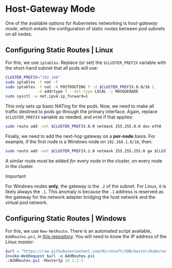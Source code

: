# Host-Gateway Mode #
One of the available options for Kubernetes networking is *host-gateway mode*, which entails the configuration of static routes between pod subnets on all nodes.


## Configuring Static Routes | Linux ##
For this, we use `iptables`. Replace (or set) the `$CLUSTER_PREFIX` variable with the short-hand subnet that all pods will use:

```bash
CLUSTER_PREFIX="192.168"
sudo iptables -t nat -F
sudo iptables -t nat -A POSTROUTING ! -d $CLUSTER_PREFIX.0.0/16 \
              -m addrtype ! --dst-type LOCAL -j MASQUERADE
sudo sysctl -w net.ipv4.ip_forward=1
```

This only sets up basic NATing for the pods. Now, we need to make all traffic destined to pods go through the primary interface. Again, replace `$CLUSTER_PREFIX` variable as needed, and `eth0` if that applies:

```bash
sudo route add -net $CLUSTER_PREFIX.0.0 netmask 255.255.0.0 dev eth0
```

Finally, we need to add the next-hop gateway on a **per-node** basis. For example, if the first node is a Windows node on `192.168.1.0/16`, then:

```bash
sudo route add -net $CLUSTER_PREFIX.1.0 netmask 255.255.255.0 gw $CLUSTER_PREFIX.1.2 dev eth0
```

A similar route must be added *for* every node in the cluster, *on* every node in the cluster.


<a name="explanation-2-suffix"></a>
> [!Important]  
> For Windows nodes **only**, the gateway is the `.2` of the subnet. For Linux, it is likely always the `.1`. This anomaly is because the `.1` address is reserved as the gateway for the network adapter bridging the host network and the virtual pod network.


## Configuring Static Routes | Windows ##
For this, we use `New-NetRoute`. There is an automated script available, `AddRoutes.ps1`, in [this repository](https://github.com/Microsoft/SDN/blob/master/Kubernetes/windows/AddRoutes.ps1). You will need to know the IP address of the *Linux master*:

```powershell
$url = "https://raw.githubusercontent.com/Microsoft/SDN/master/Kubernetes/windows/AddRoutes.ps1"
Invoke-WebRequest $url -o AddRoutes.ps1
./AddRoutes.ps1 -MasterIp 10.1.2.3
```
